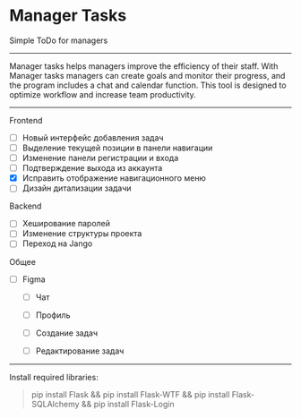 # Manager Tasks
Simple ToDo for managers
***
Manager tasks helps managers improve the efficiency of their staff. With Manager tasks managers can create goals and monitor their progress, and the program includes a chat and calendar function. This tool is designed to optimize workflow and increase team productivity.
***
Frontend
* [ ] Новый интерфейс добавления задач
* [ ] Выделение текущей позиции в панели навигации
* [ ] Изменение панели регистрации и входа
* [ ] Подтверждение выхода из аккаунта
* [X] Исправить отображение навигационного меню
* [ ] Дизайн дитализации задачи

Backend
* [ ] Хеширование паролей
* [ ] Изменение структуры проекта
* [ ] Переход на Jango

Общее
* [ ] Figma
  * [ ] Чат
  * [ ] Профиль
  * [ ] Создание задач
  * [ ] Редактирование задач


***
Install required libraries:
>pip install Flask && pip install Flask-WTF && pip install Flask-SQLAlchemy && pip install Flask-Login
